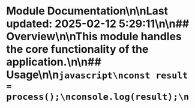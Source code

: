 # Module Documentation\n\nLast updated: 2025-02-12 5:29:11\n\n## Overview\n\nThis module handles the core functionality of the application.\n\n## Usage\n\n```javascript\nconst result = process();\nconsole.log(result);\n```
